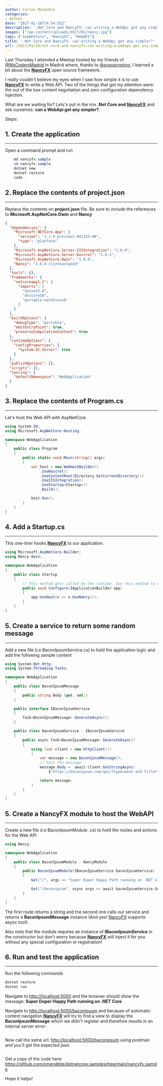 ```yaml
---
author: Carlos Mendible
categories:
- dotnet
date: "2017-01-16T14:54:55Z"
description: '.Net Core and NancyFX: can writing a WebApi get any simpler?'
images: ["/wp-content/uploads/2017/01/nancy.jpg"]
tags: ["aspNetCore", "NancyFX", "WebAPI"]
title: '.Net Core and NancyFX: can writing a WebApi get any simpler?'
url: /2017/01/16/net-core-and-nancyfx-can-writing-a-webapi-get-any-simpler/
---
```

Last Thursday I attended a Meetup hosted by my friends of <a href="https://twitter.com/mscodersmadrid" target="_blank">@MsCodersMadrid</a> in Madrid where, thanks to <a href="https://twitter.com/snavarropino" target="_blank">@snavarropino</a>, I learned a bit about the **<a href="http://nancyfx.org/" target="_blank">NancyFX</a>** open source framework. 

I really couldn't believe my eyes when I saw how simple it is to use **<a href="http://nancyfx.org/" target="_blank">NancyFX</a>** to write a Web API. Two of the things that got my attention were: the out of the box content negotiation and zero configuration dependency injection. 

What are we waiting for? Lets's put in the mix **.Net Core and <a href="http://nancyfx.org/" target="_blank">NancyFX</a>** and ask ourselves: **can a WebApi get any simpler?**.

Steps:

## 1. Create the application
---
Open a command prompt and run 
    
``` powershell
    md nancyfx.sample
    cd nancyfx.sample
    dotnet new
    dotnet restore
    code .
```

## 2. Replace the contents of project.json
---
Replace the contents on **project.json** file. Be sure to include the references to **Microsoft.AspNetCore.Owin** and **Nancy**
    
``` json
{
  "dependencies": {
    "Microsoft.NETCore.App": {
      "version": "1.1.0-preview1-001153-00",
      "type": "platform"
    },
    "Microsoft.AspNetCore.Server.IISIntegration": "1.0.0",
    "Microsoft.AspNetCore.Server.Kestrel": "1.0.1",
    "Microsoft.AspNetCore.Owin": "1.0.0",
    "Nancy": "2.0.0-clinteastwood"
  },
  "tools": {},
  "frameworks": {
    "netcoreapp1.1": {
      "imports": [
        "dotnet5.6",
        "dnxcore50",
        "portable-net45+win8"
      ]
    }
  },
  "buildOptions": {
    "debugType": "portable",
    "emitEntryPoint": true,
    "preserveCompilationContext": true
  },
  "runtimeOptions": {
    "configProperties": {
      "System.GC.Server": true
    }
  },
  "publishOptions": {},
  "scripts": {},
  "tooling": {
    "defaultNamespace": "WebApplication"
  }
}
```

## 3. Replace the contents of Program.cs
---
Let's host the Web API with AspNetCore 
    
``` csharp
using System.IO;
using Microsoft.AspNetCore.Hosting;

namespace WebApplication
{
    public class Program
    {
        public static void Main(string[] args)
        {
            var host = new WebHostBuilder()
                .UseKestrel()
                .UseContentRoot(Directory.GetCurrentDirectory())
                .UseIISIntegration()
                .UseStartup<Startup>()
                .Build();

            host.Run();
        }
    }
}
```

## 4. Add a Startup.cs
---
This one-liner hooks **<a href="http://nancyfx.org/" target="_blank">NancyFX</a>** to our application. 
    
``` csharp
using Microsoft.AspNetCore.Builder;
using Nancy.Owin;

namespace WebApplication
{
    public class Startup
    {
        // This method gets called by the runtime. Use this method to configure the HTTP request pipeline.
        public void Configure(IApplicationBuilder app)
        {
            app.UseOwin(x => x.UseNancy());
        }
    }
}
```

## 5. Create a service to return some random message
---
Add a new file (i.e BaconIpsumService.cs) to hold the application logic and add the following sample content 
    
``` csharp
using System.Net.Http;
using System.Threading.Tasks;

namespace WebApplication
{
    public class BaconIpsumMessage
    {
        public string Body {get; set;}
    }

    public interface IBaconIpsumService
    {
        Task<BaconIpsumMessage> GenerateAsync();
    }

    public class BaconIpsumService : IBaconIpsumService
    {
        public async Task<BaconIpsumMessage> GenerateAsync()
        {
            using (var client = new HttpClient())
            {
                var message = new BaconIpsumMessage();
                // Post the message
                message.Body =  await client.GetStringAsync(
                    $"https://baconipsum.com/api/?type=meat-and-filler");

                return message;
            }
        }
    }
}
```

## 5. Create a NancyFX module to host the WebAPI
---
Create a new file (i.e BaconIpsumModule .cs) to hold the routes and actions for the Web API 
    
``` csharp
using Nancy;

namespace WebApplication
{
    public class BaconIpsumModule : NancyModule
    {
        public BaconIpsumModule(IBaconIpsumService baconIpsumService)
        {
            Get("/", args => "Super Duper Happy Path running on .NET Core");

            Get("/baconipsum", async args => await baconIpsumService.GenerateAsync());
        }
    }
}
```
    
The first route returns a string and the second one calls our service and returns a **BaconIpsumMessage** instance (And yes! <a href="http://nancyfx.org/" target="_blank">NancyFX</a> supports async too!).

Also note that the module requires an instance of **IBaconIpsumService** in the constructor but don't worry because **<a href="http://nancyfx.org/" target="_blank">NancyFX</a>** will inject it for you without any special configuration or registration!
            
## 6. Run and test the application
---

Run the following commands 
          
``` powershell
dotnet restore
dotnet run
```

Navigate to <a href="http://localhost:5000">http://localhost:5000</a> and the browser should show the message: **Super Duper Happy Path running on .NET Core**
      
Navigate to <a href="http://localhost:5000/baconipsum">http://localhost:5000/baconipsum</a> and because of automatic content navigation **<a href="http://nancyfx.org/" target="_blank">NancyFX</a>** will try to find a view to display the **BaconIpsumMessage** which we didn't register and therefore results in an internal server error:
      
<a href="/wp-content/uploads/2017/01/nancy500.jpg"><img src="/wp-content/uploads/2017/01/nancy500.jpg" alt="" class="alignleft wp-image-7141" srcset="/wp-content/uploads/2017/01/nancy500.jpg 1635w, /wp-content/uploads/2017/01/nancy500-300x86.jpg 300w, /wp-content/uploads/2017/01/nancy500-768x221.jpg 768w, /wp-content/uploads/2017/01/nancy500-1024x295.jpg 1024w, /wp-content/uploads/2017/01/nancy500-250x72.jpg 250w" sizes="(max-width: 1635px) 100vw, 1635px" /></a>
      
Now call the same url: <a href="http://localhost:5000/baconipsum">http://localhost:5000/baconipsum</a> using postman and you'll get the expected json:
      
<a href="/wp-content/uploads/2017/01/nancyPostman.jpg"><img src="/wp-content/uploads/2017/01/nancyPostman.jpg" alt="" class="alignleft wp-image-7151" srcset="/wp-content/uploads/2017/01/nancyPostman.jpg 2375w, /wp-content/uploads/2017/01/nancyPostman-300x119.jpg 300w, /wp-content/uploads/2017/01/nancyPostman-768x305.jpg 768w, /wp-content/uploads/2017/01/nancyPostman-1024x407.jpg 1024w, /wp-content/uploads/2017/01/nancyPostman-250x99.jpg 250w" sizes="(max-width: 2375px) 100vw, 2375px" /></a>
            
Get a copy of the code here: <a href="https://github.com/cmendible/dotnetcore.samples/tree/main/nancyfx.sample">https://github.com/cmendible/dotnetcore.samples/tree/main/nancyfx.sample</a>
            
Hope it helps!